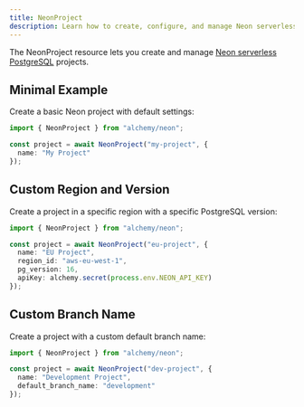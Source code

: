 ```yaml
---
title: NeonProject
description: Learn how to create, configure, and manage Neon serverless Postgres projects and databases using Alchemy.
---
```



The NeonProject resource lets you create and manage [Neon serverless PostgreSQL](https://neon.tech) projects.

## Minimal Example

Create a basic Neon project with default settings:

```ts
import { NeonProject } from "alchemy/neon";

const project = await NeonProject("my-project", {
  name: "My Project"
});
```

## Custom Region and Version

Create a project in a specific region with a specific PostgreSQL version:

```ts
import { NeonProject } from "alchemy/neon";

const project = await NeonProject("eu-project", {
  name: "EU Project",
  region_id: "aws-eu-west-1", 
  pg_version: 16,
  apiKey: alchemy.secret(process.env.NEON_API_KEY)
});
```

## Custom Branch Name

Create a project with a custom default branch name:

```ts
import { NeonProject } from "alchemy/neon";

const project = await NeonProject("dev-project", {
  name: "Development Project",
  default_branch_name: "development"
});
```

